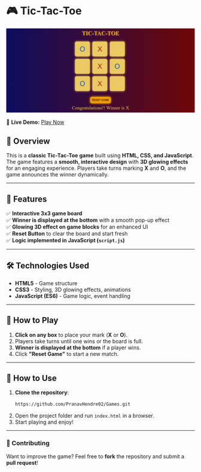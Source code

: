 # 🎮 Tic-Tac-Toe  
![image alt](https://github.com/PranavHendre02/Games/blob/57dd1288f3e0bd67bb05c6e8750ce886416a5b92/Tic-Tac-Toe/TIC-TAC-TOE.png)

🔗 **Live Demo:** [Play Now](https://pranavhendre02.github.io/Tic-Tac-Toe/)  

## 🚀 Overview  

This is a **classic Tic-Tac-Toe game** built using **HTML, CSS, and JavaScript**. The game features a **smooth, interactive design** with **3D glowing effects** for an engaging experience. Players take turns marking **X** and **O**, and the game announces the winner dynamically.  

---

## 🎨 Features  

✅ **Interactive 3x3 game board**  
✅ **Winner is displayed at the bottom** with a smooth pop-up effect  
✅ **Glowing 3D effect on game blocks** for an enhanced UI  
✅ **Reset Button** to clear the board and start fresh  
✅ **Logic implemented in JavaScript (`script.js`)**  

---

## 🛠️ Technologies Used  

- **HTML5** - Game structure  
- **CSS3** - Styling, 3D glowing effects, animations  
- **JavaScript (ES6)** - Game logic, event handling  

---

## 📌 How to Play  

1. **Click on any box** to place your mark (**X** or **O**).  
2. Players take turns until one wins or the board is full.  
3. **Winner is displayed at the bottom** if a player wins.  
4. Click **"Reset Game"** to start a new match.  

---

## 📌 How to Use  

1. **Clone the repository**:  
   ```sh
   https://github.com/PranavHendre02/Games.git
   ```
2. Open the project folder and run `index.html` in a browser.  
3. Start playing and enjoy!  

---

### 🤝 Contributing  

Want to improve the game? Feel free to **fork** the repository and submit a **pull request**!  

